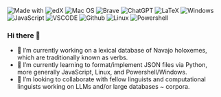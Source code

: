 ![Made with](https://img.shields.io/badge/python-3670A0?style=for-the-badge&logo=python&logoColor=ffdd54) ![edX](https://img.shields.io/badge/edX-%2302262B.svg?style=for-the-badge&logo=edX&logoColor=white) ![Mac OS](https://img.shields.io/badge/mac%20os-000000?style=for-the-badge&logo=apple&logoColor=white) ![Brave](https://img.shields.io/badge/Brave-FB542B?style=for-the-badge&logo=Brave&logoColor=white) ![ChatGPT](https://img.shields.io/badge/chatGPT-74aa9c?style=for-the-badge&logo=openai&logoColor=white) ![LaTeX](https://img.shields.io/badge/latex-%23008080.svg?style=for-the-badge&logo=latex&logoColor=white) ![Windows](https://img.shields.io/badge/Windows-0078D6?style=for-the-badge&logo=windows&logoColor=white) ![JavaScript](https://img.shields.io/badge/JavaScript-F7DF1E?style=for-the-badge&logo=javascript&logoColor=black) ![VSCODE](https://img.shields.io/badge/Visual_Studio_Code-0078D4?style=for-the-badge&logo=visual%20studio%20code&logoColor=white) ![Github](https://img.shields.io/badge/GitHub-100000?style=for-the-badge&logo=github&logoColor=white) ![Linux](https://img.shields.io/badge/Linux-FCC624?style=for-the-badge&logo=linux&logoColor=black) ![Powershell](https://img.shields.io/badge/Powershell-2CA5E0?style=for-the-badge&logo=powershell&logoColor=white) 

### Hi there 👋

- 🔭 I’m currently working on a lexical database of Navajo holoxemes, which are traditionally known as verbs. 
- 🌱 I’m currently learning to format/implement JSON files via Python, more generally JavaScript, Linux, and Powershell/Windows. 
- 👯 I’m looking to collaborate with fellow linguists and computational linguists working on LLMs and/or large databases ~ corpora.

<!--
**enDinetah/enDinetah** is a ✨ _special_ ✨ repository because its `README.md` (this file) appears on your GitHub profile.

Here are some ideas to get you started:


- 🤔 I’m looking for help with ...
- 💬 Ask me about ...
- 📫 How to reach me: ...
- 😄 Pronouns: ...
- ⚡ Fun fact: ...
-->
